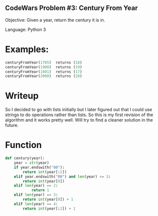 ## CodeWars Problem #3: Century From Year

Objective: Given a year, return the century it is in.

Language: Python 3 

# Examples: 
```python
centuryFromYear(1705)  returns (18)
centuryFromYear(1900)  returns (19)
centuryFromYear(1601)  returns (17)
centuryFromYear(2000)  returns (20)
```

# Writeup 
So I decided to go with lists initially but I later figured out that I could use strings to do operations rather than lists. So this is my first revision of the algorithm and it works pretty well. Will try to find a cleaner solution in the future.


# Function
```python
def century(year):
    year = str(year)
    if year.endswith("00"):
        return int(year[:2])
    elif year.endswith("00") and len(year) <= 3:
        return int(year[0])
    elif len(year) == 2:
            return 1
    elif len(year) == 3:
        return int(year[0]) + 1 
    elif len(year) == 4:
        return int(year[:2]) + 1 
```
